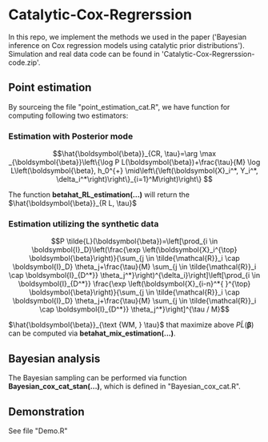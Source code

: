 # Catalytic-Cox-Regrerssion

In this repo, we implement the methods we used in the paper ('Bayesian inference on Cox regression models using catalytic prior distributions'). Simulation and real data code can be found in 'Catalytic-Cox-Regrerssion-code.zip'. 

## Point estimation
By sourceing the file "point_estimation_cat.R", we have function for computing following two estimators:
### Estimation with Posterior mode
```math
\hat{\boldsymbol{\beta}}_{CR, \tau}=\arg \max _{\boldsymbol{\beta}}\left\{\log P L(\boldsymbol{\beta})+\frac{\tau}{M} \log L\left(\boldsymbol{\beta}, h_0^{+} \mid\left\{\left(\boldsymbol{X}_i^*, Y_i^*, \delta_i^*\right)\right\}_{i=1}^M\right)\right\}        
```
The function **betahat_RL_estimation(...)** will return the $\hat{\boldsymbol{\beta}}_{R L, \tau}$
### Estimation utilizing the synthetic data

```math
P \tilde{L}(\boldsymbol{\beta})=\left[\prod_{i \in \boldsymbol{I}_D}\left(\frac{\exp \left(\boldsymbol{X}_i^{\top} \boldsymbol{\beta}\right)}{\sum_{j \in \tilde{\mathcal{R}}_i \cap \boldsymbol{I}_D} \theta_j+\frac{\tau}{M} \sum_{j \in \tilde{\mathcal{R}}_i \cap \boldsymbol{I}_{D^*}} \theta_j^*}\right)^{\delta_i}\right]\left[\prod_{i \in \boldsymbol{I}_{D^*}} \frac{\exp \left(\boldsymbol{X}_{i-n}^*{ }^{\top} \boldsymbol{\beta}\right)}{\sum_{j \in \tilde{\mathcal{R}}_i \cap \boldsymbol{I}_D} \theta_j+\frac{\tau}{M} \sum_{j \in \tilde{\mathcal{R}}_i \cap \boldsymbol{I}_{D^*}} \theta_j^*}\right]^{\tau / M}
```
$\hat{\boldsymbol{\beta}}_{\text {WM, } \tau}$ that maximize above $P \tilde{L}(\boldsymbol{\beta})$ can be computed via **betahat_mix_estimation(...)**.

## Bayesian analysis
The Bayesian sampling can be performed via function **Bayesian_cox_cat_stan(...)**, which is defined in "Bayesian_cox_cat.R".

## Demonstration
See file "Demo.R"
